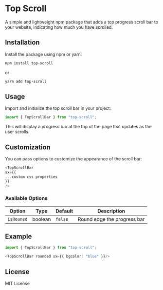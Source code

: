 # Top Scroll

A simple and lightweight npm package that adds a top progress scroll bar to your website, indicating how much you have scrolled.

## Installation

Install the package using npm or yarn:

```sh
npm install top-scroll
```

or

```sh
yarn add top-scroll
```

## Usage

Import and initialize the top scroll bar in your project:

```ts
import { TopScrollBar } from "top-scroll";
```

This will display a progress bar at the top of the page that updates as the user scrolls.

## Customization

You can pass options to customize the appearance of the scroll bar:

```ts
<TopScrollBar
sx={{
...custom css properties
}}
/>
```

### Available Options
| Option  | Type   | Default  | Description |
|---------|--------|----------|-------------|
| `isRouned` | boolean | `false` | Round edge the progress bar |

## Example

```ts
import { TopScrollBar } from "top-scroll";

<TopScrollBar rounded sx={{ bgcolor: "blue" }}/>
```

## License

MIT License

